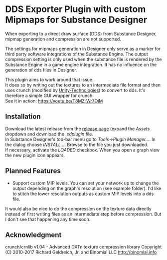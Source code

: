 # DDS Exporter Plugin with custom Mipmaps for Substance Designer

When exporting to a direct draw surface (DDS) from Substance Designer, mipmap generation and compression are not supported.

The settings for mipmaps generation in Designer only serve as a marker for third party software integrations of the Substance Engine.
The output compression setting is only used when the substance file is rendered by the Substance Engine in a game engine integration.
It has no influence on the generation of dds files in Designer.

This plugin aims to work around that issue.  
It does so by writing out the textures to an intermediate file format and
then uses crunch (modified by [Unity-Technologies](https://github.com/Unity-Technologies/crunch/tree/unity)) to convert to dds. It's therefore a simple GUI wrapper for crunch.  
See it in action: https://youtu.be/T8MZ-Wr7OiM

## Installation

Download the latest release from the [release page](https://github.com/OlafHaag/substance-mipmaps-exporter/releases) (expand the *Assets* dropdown and download the *.sdplugin* file.  
In Substance Designer's top-bar menu go to *Tools->Plugin Manager...*. In the dialog choose *INSTALL...*. Browse to the file you just downloaded.  
If necessary, activate the *LOADED* checkbox. When you open a graph view the new plugin icon appears.

## Planned Features

- Support custom MIP levels. You can set your network up to change the output depending on the graph's resolution (see example folder).
I'd like to stitch the lower resolution outputs as custom MIP levels into a dds file.

It would also be nice to do the compression on the texture data directly instead of first writing files
as an intermediate step before compression. But I don't see that happening any time soon.

## Acknowledgment

crunch/crnlib v1.04 - Advanced DXTn texture compression library Copyright (C) 2010-2017 Richard Geldreich, Jr. and Binomial LLC http://binomial.info
